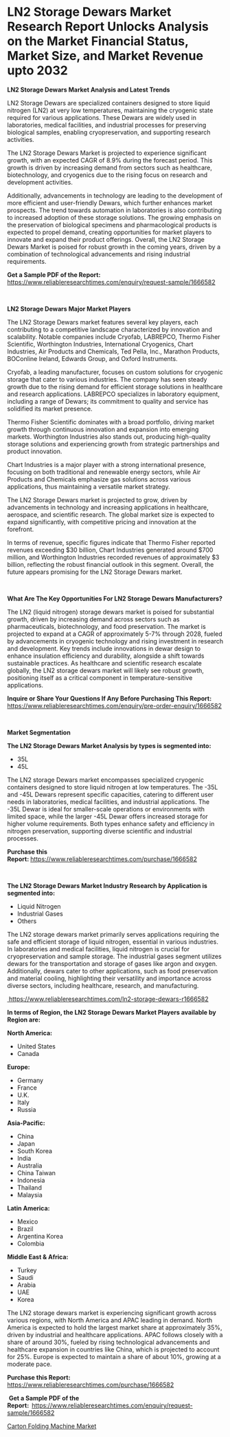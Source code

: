 <p><h1>LN2 Storage Dewars Market Research Report Unlocks Analysis on the Market Financial Status, Market Size, and Market Revenue upto 2032</h1></p><p><strong>LN2 Storage Dewars Market Analysis and Latest Trends</strong></p>
<p><p>LN2 Storage Dewars are specialized containers designed to store liquid nitrogen (LN2) at very low temperatures, maintaining the cryogenic state required for various applications. These Dewars are widely used in laboratories, medical facilities, and industrial processes for preserving biological samples, enabling cryopreservation, and supporting research activities. </p><p>The LN2 Storage Dewars Market is projected to experience significant growth, with an expected CAGR of 8.9% during the forecast period. This growth is driven by increasing demand from sectors such as healthcare, biotechnology, and cryogenics due to the rising focus on research and development activities. </p><p>Additionally, advancements in technology are leading to the development of more efficient and user-friendly Dewars, which further enhances market prospects. The trend towards automation in laboratories is also contributing to increased adoption of these storage solutions. The growing emphasis on the preservation of biological specimens and pharmacological products is expected to propel demand, creating opportunities for market players to innovate and expand their product offerings. Overall, the LN2 Storage Dewars Market is poised for robust growth in the coming years, driven by a combination of technological advancements and rising industrial requirements.</p></p>
<p><strong>Get a Sample PDF of the Report:&nbsp;</strong> <a href="https://www.reliableresearchtimes.com/enquiry/request-sample/1666582?utm_campaign=2993&utm_medium=2&utm_source=Github&utm_content=ia&utm_term=06032025&utm_id=ln2-storage-dewars">https://www.reliableresearchtimes.com/enquiry/request-sample/1666582</a></p>
<p>&nbsp;</p>
<p><strong>LN2 Storage Dewars Major Market Players</strong></p>
<p><p>The LN2 Storage Dewars market features several key players, each contributing to a competitive landscape characterized by innovation and scalability. Notable companies include Cryofab, LABREPCO, Thermo Fisher Scientific, Worthington Industries, International Cryogenics, Chart Industries, Air Products and Chemicals, Ted Pella, Inc., Marathon Products, BOConline Ireland, Edwards Group, and Oxford Instruments.</p><p>Cryofab, a leading manufacturer, focuses on custom solutions for cryogenic storage that cater to various industries. The company has seen steady growth due to the rising demand for efficient storage solutions in healthcare and research applications. LABREPCO specializes in laboratory equipment, including a range of Dewars; its commitment to quality and service has solidified its market presence.</p><p>Thermo Fisher Scientific dominates with a broad portfolio, driving market growth through continuous innovation and expansion into emerging markets. Worthington Industries also stands out, producing high-quality storage solutions and experiencing growth from strategic partnerships and product innovation. </p><p>Chart Industries is a major player with a strong international presence, focusing on both traditional and renewable energy sectors, while Air Products and Chemicals emphasize gas solutions across various applications, thus maintaining a versatile market strategy.</p><p>The LN2 Storage Dewars market is projected to grow, driven by advancements in technology and increasing applications in healthcare, aerospace, and scientific research. The global market size is expected to expand significantly, with competitive pricing and innovation at the forefront. </p><p>In terms of revenue, specific figures indicate that Thermo Fisher reported revenues exceeding $30 billion, Chart Industries generated around $700 million, and Worthington Industries recorded revenues of approximately $3 billion, reflecting the robust financial outlook in this segment. Overall, the future appears promising for the LN2 Storage Dewars market.</p></p>
<p>&nbsp;</p>
<p><strong>What Are The Key Opportunities For LN2 Storage Dewars Manufacturers?</strong></p>
<p><p>The LN2 (liquid nitrogen) storage dewars market is poised for substantial growth, driven by increasing demand across sectors such as pharmaceuticals, biotechnology, and food preservation. The market is projected to expand at a CAGR of approximately 5-7% through 2028, fueled by advancements in cryogenic technology and rising investment in research and development. Key trends include innovations in dewar design to enhance insulation efficiency and durability, alongside a shift towards sustainable practices. As healthcare and scientific research escalate globally, the LN2 storage dewars market will likely see robust growth, positioning itself as a critical component in temperature-sensitive applications.</p></p>
<p><strong>Inquire or Share Your Questions If Any Before Purchasing This Report:</strong> <a href="https://www.reliableresearchtimes.com/enquiry/pre-order-enquiry/1666582?utm_campaign=2993&utm_medium=2&utm_source=Github&utm_content=ia&utm_term=06032025&utm_id=ln2-storage-dewars">https://www.reliableresearchtimes.com/enquiry/pre-order-enquiry/1666582</a></p>
<p>&nbsp;</p>
<p><strong>Market Segmentation</strong></p>
<p><strong>The LN2 Storage Dewars Market Analysis by types is segmented into:</strong></p>
<p><ul><li>35L</li><li>45L</li></ul></p>
<p><p>The LN2 storage Dewars market encompasses specialized cryogenic containers designed to store liquid nitrogen at low temperatures. The -35L and -45L Dewars represent specific capacities, catering to different user needs in laboratories, medical facilities, and industrial applications. The -35L Dewar is ideal for smaller-scale operations or environments with limited space, while the larger -45L Dewar offers increased storage for higher volume requirements. Both types enhance safety and efficiency in nitrogen preservation, supporting diverse scientific and industrial processes.</p></p>
<p><strong>Purchase this Report:&nbsp;</strong><a href="https://www.reliableresearchtimes.com/purchase/1666582?utm_campaign=2993&utm_medium=2&utm_source=Github&utm_content=ia&utm_term=06032025&utm_id=ln2-storage-dewars">https://www.reliableresearchtimes.com/purchase/1666582</a></p>
<p>&nbsp;</p>
<p><strong>The LN2 Storage Dewars Market Industry Research by Application is segmented into:</strong></p>
<p><ul><li>Liquid Nitrogen</li><li>Industrial Gases</li><li>Others</li></ul></p>
<p><p>The LN2 storage dewars market primarily serves applications requiring the safe and efficient storage of liquid nitrogen, essential in various industries. In laboratories and medical facilities, liquid nitrogen is crucial for cryopreservation and sample storage. The industrial gases segment utilizes dewars for the transportation and storage of gases like argon and oxygen. Additionally, dewars cater to other applications, such as food preservation and material cooling, highlighting their versatility and importance across diverse sectors, including healthcare, research, and manufacturing.</p></p>
<p><a href="https://www.reliableresearchtimes.com/ln2-storage-dewars-r1666582?utm_campaign=2993&utm_medium=2&utm_source=Github&utm_content=ia&utm_term=06032025&utm_id=ln2-storage-dewars">&nbsp;https://www.reliableresearchtimes.com/ln2-storage-dewars-r1666582</a></p>
<p><strong>In terms of Region, the LN2 Storage Dewars Market Players available by Region are:</strong></p>
<p>
    <p> <strong> North America: </strong>
        <ul>
            <li>United States</li>
            <li>Canada</li>
        </ul>
        </p> 
    <p> <strong> Europe: </strong>
        <ul>
            <li>Germany</li>
            <li>France</li>
            <li>U.K.</li>
            <li>Italy</li>
            <li>Russia</li>
        </ul>
        </p> 
    <p> <strong> Asia-Pacific: </strong>
        <ul>
            <li>China</li>
            <li>Japan</li>
            <li>South Korea</li>
            <li>India</li>
            <li>Australia</li>
            <li>China Taiwan</li>
            <li>Indonesia</li>
            <li>Thailand</li>
            <li>Malaysia</li>
        </ul>
        </p> 
    <p> <strong> Latin America: </strong>
        <ul>
            <li>Mexico</li>
            <li>Brazil</li>
            <li>Argentina Korea</li>
            <li>Colombia</li>
        </ul>
        </p> 
    <p> <strong> Middle East & Africa: </strong>
        <ul>
            <li>Turkey</li>
            <li>Saudi</li>
            <li>Arabia</li>
            <li>UAE</li>
            <li>Korea</li>
        </ul>
    </p>
    </p>
<p><p>The LN2 storage dewars market is experiencing significant growth across various regions, with North America and APAC leading in demand. North America is expected to hold the largest market share at approximately 35%, driven by industrial and healthcare applications. APAC follows closely with a share of around 30%, fueled by rising technological advancements and healthcare expansion in countries like China, which is projected to account for 25%. Europe is expected to maintain a share of about 10%, growing at a moderate pace.</p></p>
<p><strong>Purchase this Report: </strong><a href="https://www.reliableresearchtimes.com/purchase/1666582?utm_campaign=2993&utm_medium=2&utm_source=Github&utm_content=ia&utm_term=06032025&utm_id=ln2-storage-dewars">https://www.reliableresearchtimes.com/purchase/1666582</a></p>
<p>&nbsp;<strong>Get a Sample PDF of the Report:&nbsp;&nbsp;</strong><a href="https://www.reliableresearchtimes.com/enquiry/request-sample/1666582?utm_campaign=2993&utm_medium=2&utm_source=Github&utm_content=ia&utm_term=06032025&utm_id=ln2-storage-dewars">https://www.reliableresearchtimes.com/enquiry/request-sample/1666582</a></p>
<p><strong></strong></p>
<p><p><a href="https://github.com/djembashote/Market-Research-Report-List-1/blob/main/carton-folding-machine-market.md?utm_campaign=2993&utm_medium=2&utm_source=Github&utm_content=ia&utm_term=06032025&utm_id=ln2-storage-dewars">Carton Folding Machine Market</a></p></p>